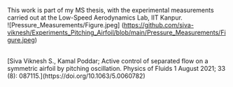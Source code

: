 This work is part of my MS thesis, with the experimental measurements carried out at the Low-Speed Aerodynamics Lab, IIT Kanpur.<br />
![Pressure_Measurements/Figure.jpeg] (https://github.com/siva-viknesh/Experiments_Pitching_Airfoil/blob/main/Pressure_Measurements/Figure.jpeg)

<br />
[Siva Viknesh S., Kamal Poddar; Active control of separated flow on a symmetric airfoil by pitching oscillation. Physics of Fluids 1 August 2021; 33 (8): 087115.](https://doi.org/10.1063/5.0060782)
